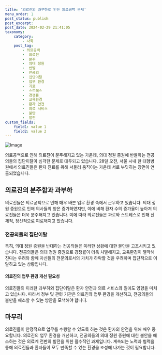 ```yaml
---
title: '의료진의 과부하로 인한 의료공백 문제'
menu_order: 1
post_status: publish
post_excerpt: 
post_date: 2024-02-29 21:41:05
taxonomy:
    category:
        - 사회
    post_tag:
        - 의료공백
        -  의료진
        -  분주
        -  의대 정원
        -  반발
        -  전공의
        -  집단이탈
        -  업무 환경
        -  과로
        -  스트레스
        -  경쟁률
        -  교육환경
        -  환자 안전
        -  의료 서비스
        -  불만
        -  발전
custom_fields:
    field1: value 1
    field2: value 2
---
```


![Image](https://imgnews.pstatic.net/image/001/2024/02/29/PYH2024022808780001300_P4_20240229095408537.jpg?type=w647)

의료공백으로 인해 의료진이 분주해지고 있는 가운데, 의대 정원 증원에 반발하는 전공의들의 집단이탈이 심각한 문제로 대두되고 있습니다. 28일 오전, 서울 시내 한 대형병원에서 의료진들은 환자 진료를 위해 서둘러 움직이는 가운데 서로 부딪히는 장면이 연출되었습니다.
## 의료진의 분주함과 과부하
의료진들은 의료공백으로 인해 매우 바쁜 업무 환경 속에서 근무하고 있습니다. 의대 정원 증원으로 인해 의사들의 양은 증가하였지만, 이에 비해 환자 수의 증가율이 높아져 의료진들은 더욱 분주해지고 있습니다. 이에 따라 의료진들은 과로와 스트레스로 인해 신체적, 정신적으로 피로해지고 있습니다.
### 전공의들의 집단이탈
특히, 의대 정원 증원을 반대하는 전공의들은 이러한 상황에 대한 불만을 고조시키고 있습니다. 전공의들은 의대 정원 증원으로 경쟁률이 더욱 치열해지고, 교육환경이 열악해진다는 우려와 함께 자신들의 전문의로서의 가치가 하락할 것을 우려하며 집단적으로 이탈하고 있는 상황입니다.
#### 의료진의 업무 환경 개선 필요성
의료진들의 이러한 과부하와 집단이탈은 환자 안전과 의료 서비스의 질에도 영향을 미치고 있습니다. 따라서 정부 및 관련 기관은 의료진의 업무 환경을 개선하고, 전공의들의 불만을 해소할 수 있는 방안을 모색해야 합니다.
## 마무리
의료진들이 안정적으로 업무를 수행할 수 있도록 하는 것은 환자의 안전을 위해 매우 중요합니다. 의료진의 업무 환경을 개선하고, 전공의들의 의대 정원 증원에 대한 불안을 해소하는 것은 의료계 전반의 발전을 위한 필수적인 과제입니다. 계속되는 노력과 협력을 통해 의료진들과 환자들이 모두 만족할 수 있는 환경을 조성해 나가는 것이 필요합니다.
